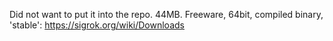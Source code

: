Did not want to put it into the repo. 44MB.
Freeware, 64bit, compiled binary, 'stable':
https://sigrok.org/wiki/Downloads